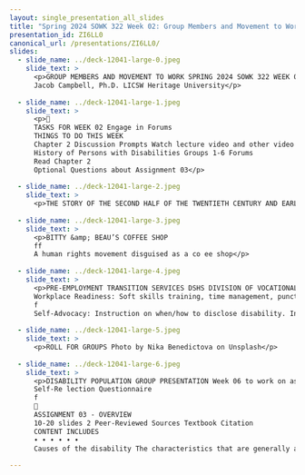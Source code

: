 ```yaml
---
layout: single_presentation_all_slides
title: "Spring 2024 SOWK 322 Week 02: Group Members and Movement to Work"
presentation_id: ZI6LL0
canonical_url: /presentations/ZI6LL0/
slides:
  - slide_name: ../deck-12041-large-0.jpeg
    slide_text: >
      <p>GROUP MEMBERS AND MOVEMENT TO WORK SPRING 2024 SOWK 322 WEEK 02
      Jacob Campbell, Ph.D. LICSW Heritage University</p>
      
  - slide_name: ../deck-12041-large-1.jpeg
    slide_text: >
      <p>􀲰
      TASKS FOR WEEK 02 Engage in Forums
      THINGS TO DO THIS WEEK
      Chapter 2 Discussion Prompts Watch lecture video and other video shared
      History of Persons with Disabilities Groups 1-6 Forums
      Read Chapter 2
      Optional Questions about Assignment 03</p>
      
  - slide_name: ../deck-12041-large-2.jpeg
    slide_text: >
      <p>THE STORY OF THE SECOND HALF OF THE TWENTIETH CENTURY AND EARLY TWENTY-FIRST CENTURY IS A STORY OF FREEDOM, EMPOWERMENT, AND INFINITELY GREATER ACCESS TO THE GOODS OF SOCIETY FOR PERSONS WITH DISABILITIES. PAGE 36 OF ROTHMAN (2018)</p>
      
  - slide_name: ../deck-12041-large-3.jpeg
    slide_text: >
      <p>BITTY &amp; BEAU’S COFFEE SHOP
      ff
      A human rights movement disguised as a co ee shop</p>
      
  - slide_name: ../deck-12041-large-4.jpeg
    slide_text: >
      <p>PRE-EMPLOYMENT TRANSITION SERVICES DSHS DIVISION OF VOCATIONAL REHABILITATION
      Workplace Readiness: Soft skills training, time management, punctuality, inancial literacy, mock interviews, resume building, accessing services/supports. Work-Based Learning: Job shadowing, workplace tours, informational interviews, paid internships.
      f
      Self-Advocacy: Instruction on when/how to disclose disability. Instruction on when/how to request accommodations. Instruction on self-determination.</p>
      
  - slide_name: ../deck-12041-large-5.jpeg
    slide_text: >
      <p>ROLL FOR GROUPS Photo by Nika Benedictova on Unsplash</p>
      
  - slide_name: ../deck-12041-large-6.jpeg
    slide_text: >
      <p>DISABILITY POPULATION GROUP PRESENTATION Week 06 to work on as assignment Groups 1-3 Presentation Monday 02/26/24 Groups 4-6 Presentation Monday 03/04/24
      Self-Re lection Questionnaire
      f
      􀙗
      ASSIGNMENT 03 - OVERVIEW
      10-20 slides 2 Peer-Reviewed Sources Textbook Citation
      CONTENT INCLUDES
      • • • • • •
      Causes of the disability The characteristics that are generally associated with the disability The impact the disability often has on the individual, their family, and potentially the community Interventions that social workers often implement to support clients with this disability Strengths that might be found in persons with this disability or their families The types of support or services that might be needed for this population</p>
      
---
```

